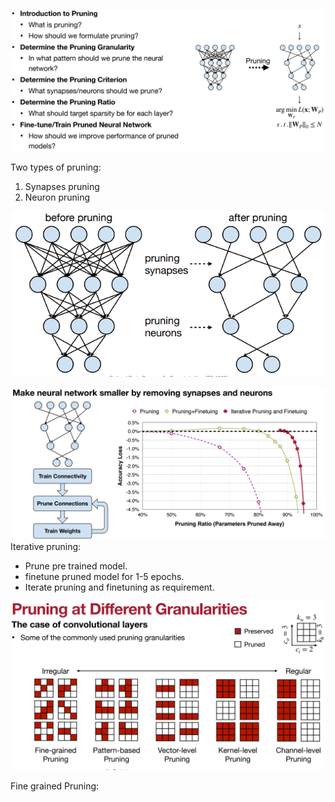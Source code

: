 
![](attachments/Pasted%20image%2020240704110201.png)

Two types of pruning:
1. Synapses pruning
2. Neuron pruning

![](attachments/Pasted%20image%2020240704105958.png)


![](attachments/Pasted%20image%2020240704110036.png)
Iterative pruning:
- Prune pre trained model.
- finetune pruned model for 1-5 epochs.
- Iterate pruning and finetuning as requirement.

![](attachments/Pasted%20image%2020240704110219.png)

Fine grained Pruning:



